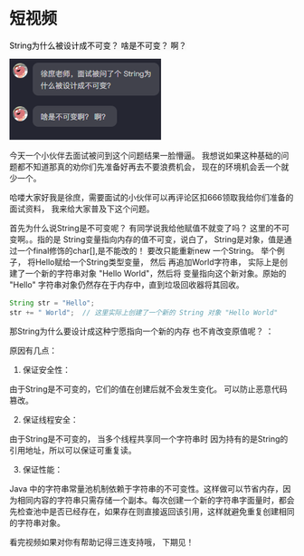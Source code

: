 # 短视频

<font style="color:rgb(0, 0, 0);background-color:rgb(248, 248, 248);">String为什么被设计成不可变？   啥是不可变？  啊？           </font>

![1717652766701-b3dbd756-c0d5-4a77-ae4f-ef89a94b901a.png](./img/RTyDsLhvcIzYAhQ_/1717652766701-b3dbd756-c0d5-4a77-ae4f-ef89a94b901a-222808.png)

今天一个小伙伴去面试被问到这个问题结果一脸懵逼。 我想说如果这种基础的问题都不知道那真的劝你们先准备好再去不要浪费机会， 现在的环境机会丢一个就少一个。

哈喽大家好我是徐庶，需要面试的小伙伴可以再评论区扣666领取我给你们准备的面试资料， 我来给大家普及下这个问题。



首先为什么说String是不可变呢？  有同学说我给他赋值不就变了吗？  这里的不可变啊。。指的是  String变量指向内存的值不可变，说白了， String是对象，值是通过一个final修饰的char[],是不能改的！  要改只能重新new 一个String。  举个例子， 将Hello赋给一个String类型变量，  然后 再追加World字符串， 实际上是创建了一个新的字符串对象 "Hello World"，然后将 变量指向这个新对象。原始的 "Hello" 字符串对象仍然存在于内存中，直到垃圾回收器将其回收。

```java
String str = "Hello";
str += " World";  // 这里实际上创建了一个新的 String 对象 "Hello World"
```

<font style="color:rgb(6, 6, 7);"> </font>

那String为什么要设计成这种宁愿指向一个新的内存 也不肯改变原值呢？ ：

原因有几点： 

1. 保证安全性：

由于String是不可变的，它们的值在创建后就不会发生变化。 可以防止恶意代码篡改。



2. 保证线程安全：

由于String是不可变的，  当多个线程共享同一个字符串时  因为持有的是String的引用地址，所以可以保证可重复读。



3. 保证性能：

 Java 中的字符串常量池机制依赖于字符串的不可变性。这样做可以节省内存，因为相同内容的字符串只需存储一个副本。每次创建一个新的字符串字面量时，都会先检查池中是否已经存在，如果存在则直接返回该引用，这样就避免重复创建相同的字符串对象。  





 看完视频如果对你有帮助记得三连支持哦， 下期见！


